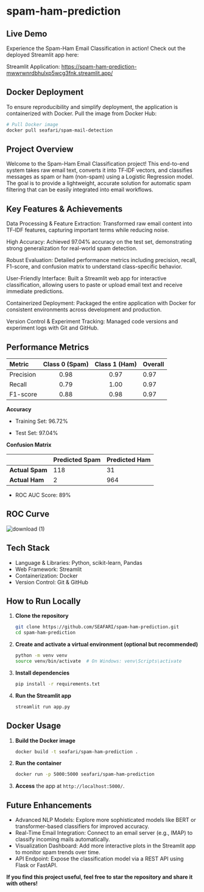 # spam-ham-prediction

## Live Demo

Experience the Spam-Ham Email Classification in action! Check out the deployed Streamlit app here:

  Streamlit Application: https://spam-ham-prediction-mwwrwnrdbhulxp5wcg3fnk.streamlit.app/

## Docker Deployment

To ensure reproducibility and simplify deployment, the application is containerized with Docker. Pull the image from Docker Hub:

```bash
# Pull Docker image
docker pull seafari/spam-mail-detection
```

## Project Overview

Welcome to the Spam-Ham Email Classification project! This end-to-end system takes raw email text, converts it into TF‑IDF vectors, and classifies messages as spam or ham (non-spam) using a Logistic Regression model. The goal is to provide a lightweight, accurate solution for automatic spam filtering that can be easily integrated into email workflows.

## Key Features & Achievements

  Data Processing & Feature Extraction: Transformed raw email content into TF‑IDF features, capturing important terms while reducing noise.
  
  High Accuracy: Achieved 97.04% accuracy on the test set, demonstrating strong generalization for real-world spam detection.
  
  Robust Evaluation: Detailed performance metrics including precision, recall, F1-score, and confusion matrix to understand class-specific behavior.
  
  User-Friendly Interface: Built a Streamlit web app for interactive classification, allowing users to paste or upload email text and receive immediate predictions.
  
  Containerized Deployment: Packaged the entire application with Docker for consistent environments across development and production.
  
  Version Control & Experiment Tracking: Managed code versions and experiment logs with Git and GitHub.

## Performance Metrics

| Metric    | Class 0 (Spam)| Class 1 (Ham) | Overall |
| :-------- | :-----------: | :------------: | :------ |
| Precision |      0.98     |      0.97      | 0.97    |
| Recall    |      0.79     |      1.00      | 0.97    |
| F1-score  |      0.88     |      0.98      | 0.97    |

**Accuracy**

* Training Set: 96.72%

* Test Set: 97.04%

**Confusion Matrix**

|                    | Predicted Spam | Predicted Ham |
|--------------------|----------------|---------------|
| **Actual Spam**    |      118       |      31       |
| **Actual Ham**     |       2        |      964      |

* ROC AUC Score: 89%
  
## ROC Curve

![download (1)](https://github.com/user-attachments/assets/48262940-c8e6-4773-97af-a2d0b16245a3)



## Tech Stack

* Language & Libraries: Python, scikit-learn, Pandas
* Web Framework: Streamlit
* Containerization: Docker
* Version Control: Git & GitHub

## How to Run Locally

1. **Clone the repository**

   ```bash
   git clone https://github.com/SEAFARI/spam-ham-prediction.git
   cd spam-ham-prediction
   ```
2. **Create and activate a virtual environment (optional but recommended)**

   ```bash
   python -m venv venv
   source venv/bin/activate  # On Windows: venv\Scripts\activate
   ```
3. **Install dependencies**

   ```bash
   pip install -r requirements.txt
   ```
4. **Run the Streamlit app**

   ```bash
   streamlit run app.py
   ```

## Docker Usage

1. **Build the Docker image**

   ```bash
   docker build -t seafari/spam-ham-prediction .
   ```
2. **Run the container**

   ```bash
   docker run -p 5000:5000 seafari/spam-ham-prediction
   ```
3. **Access** the app at `http://localhost:5000/`.

## Future Enhancements

  - Advanced NLP Models: Explore more sophisticated models like BERT or transformer-based classifiers for improved accuracy.
  - Real-Time Email Integration: Connect to an email server (e.g., IMAP) to classify incoming mails automatically.
  - Visualization Dashboard: Add more interactive plots in the Streamlit app to monitor spam trends over time.
  - API Endpoint: Expose the classification model via a REST API using Flask or FastAPI.

**If you find this project useful, feel free to  star the repository and share it with others!**
